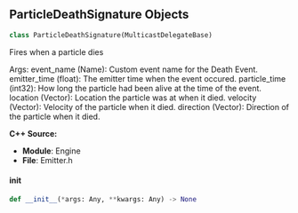 ## ParticleDeathSignature Objects

```python
class ParticleDeathSignature(MulticastDelegateBase)
```

Fires when a particle dies

Args:
    event_name (Name): Custom event name for the Death Event.
    emitter_time (float): The emitter time when the event occured.
    particle_time (int32): How long the particle had been alive at the time of the event.
    location (Vector): Location the particle was at when it died.
    velocity (Vector): Velocity of the particle when it died.
    direction (Vector): Direction of the particle when it died.

**C++ Source:**

- **Module**: Engine
- **File**: Emitter.h

<a id="unreal.ParticleDeathSignature.__init__"></a>

#### __init__

```python
def __init__(*args: Any, **kwargs: Any) -> None
```

<a id="unreal.ParticleSpawnSignature"></a>
